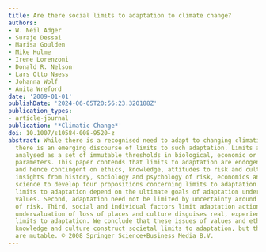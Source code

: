 ```yaml
---
title: Are there social limits to adaptation to climate change?
authors:
- W. Neil Adger
- Suraje Dessai
- Marisa Goulden
- Mike Hulme
- Irene Lorenzoni
- Donald R. Nelson
- Lars Otto Naess
- Johanna Wolf
- Anita Wreford
date: '2009-01-01'
publishDate: '2024-06-05T20:56:23.320188Z'
publication_types:
- article-journal
publication: '*Climatic Change*'
doi: 10.1007/s10584-008-9520-z
abstract: While there is a recognised need to adapt to changing climatic conditions,
  there is an emerging discourse of limits to such adaptation. Limits are traditionally
  analysed as a set of immutable thresholds in biological, economic or technological
  parameters. This paper contends that limits to adaptation are endogenous to society
  and hence contingent on ethics, knowledge, attitudes to risk and culture. We review
  insights from history, sociology and psychology of risk, economics and political
  science to develop four propositions concerning limits to adaptation. First, any
  limits to adaptation depend on the ultimate goals of adaptation underpinned by diverse
  values. Second, adaptation need not be limited by uncertainty around future foresight
  of risk. Third, social and individual factors limit adaptation action. Fourth, systematic
  undervaluation of loss of places and culture disguises real, experienced but subjective
  limits to adaptation. We conclude that these issues of values and ethics, risk,
  knowledge and culture construct societal limits to adaptation, but that these limits
  are mutable. © 2008 Springer Science+Business Media B.V.
---
```

